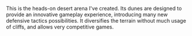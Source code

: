 This is the heads-on desert arena I've created. Its dunes are designed to provide an innovative gameplay experience, introducing many new defensive tactics possibilities. It diversifies the terrain without much usage of cliffs, and allows very competitive games.
